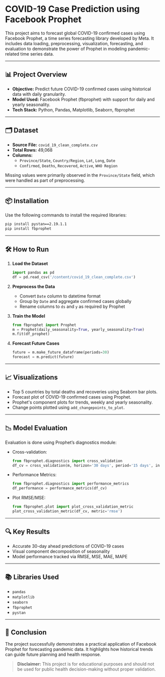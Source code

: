 # COVID-19 Case Prediction using Facebook Prophet

This project aims to forecast global COVID-19 confirmed cases using Facebook Prophet, a time series forecasting library developed by Meta. It includes data loading, preprocessing, visualization, forecasting, and evaluation to demonstrate the power of Prophet in modeling pandemic-related time series data.

---

## 📊 Project Overview

- **Objective:** Predict future COVID-19 confirmed cases using historical data with daily granularity.
- **Model Used:** Facebook Prophet (fbprophet) with support for daily and yearly seasonality.
- **Tech Stack:** Python, Pandas, Matplotlib, Seaborn, fbprophet

---

## 🗂️ Dataset

- **Source File:** `covid_19_clean_complete.csv`
- **Total Rows:** 49,068
- **Columns:**
  - `Province/State`, `Country/Region`, `Lat`, `Long`, `Date`
  - `Confirmed`, `Deaths`, `Recovered`, `Active`, `WHO Region`

Missing values were primarily observed in the `Province/State` field, which were handled as part of preprocessing.

---

## 📦 Installation

Use the following commands to install the required libraries:

```bash
pip install pystan==2.19.1.1
pip install fbprophet
```

---

## 🛠️ How to Run

1. **Load the Dataset**
   ```python
   import pandas as pd
   df = pd.read_csv('/content/covid_19_clean_complete.csv')
   ```

2. **Preprocess the Data**
   - Convert `Date` column to datetime format
   - Group by `Date` and aggregate confirmed cases globally
   - Rename columns to `ds` and `y` as required by Prophet

3. **Train the Model**
   ```python
   from fbprophet import Prophet
   m = Prophet(daily_seasonality=True, yearly_seasonality=True)
   m.fit(df_prophet)
   ```

4. **Forecast Future Cases**
   ```python
   future = m.make_future_dataframe(periods=30)
   forecast = m.predict(future)
   ```

---

## 📈 Visualizations

- Top 5 countries by total deaths and recoveries using Seaborn bar plots.
- Forecast plot of COVID-19 confirmed cases using Prophet.
- Prophet's component plots for trends, weekly and yearly seasonality.
- Change points plotted using `add_changepoints_to_plot`.

---

## 📉 Model Evaluation

Evaluation is done using Prophet’s diagnostics module:

- Cross-validation:
   ```python
   from fbprophet.diagnostics import cross_validation
   df_cv = cross_validation(m, horizon='30 days', period='15 days', initial='90 days')
   ```

- Performance Metrics:
   ```python
   from fbprophet.diagnostics import performance_metrics
   df_performance = performance_metrics(df_cv)
   ```

- Plot RMSE/MSE:
   ```python
   from fbprophet.plot import plot_cross_validation_metric
   plot_cross_validation_metric(df_cv, metric='rmse')
   ```

---

## 🔍 Key Results

- Accurate 30-day ahead predictions of COVID-19 cases
- Visual component decomposition of seasonality
- Model performance tracked via RMSE, MSE, MAE, MAPE

---

## 📚 Libraries Used

- `pandas`
- `matplotlib`
- `seaborn`
- `fbprophet`
- `pystan`

---

## 📌 Conclusion

The project successfully demonstrates a practical application of Facebook Prophet for forecasting pandemic data. It highlights how historical trends can guide future planning and health response.

> **Disclaimer:** This project is for educational purposes and should not be used for public health decision-making without proper validation.

